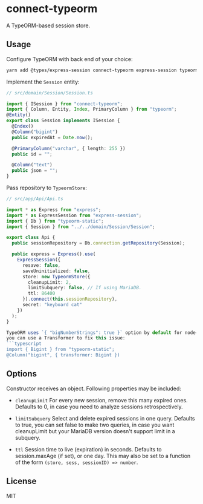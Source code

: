 # connect-typeorm

A TypeORM-based session store.

## Usage

Configure TypeORM with back end of your choice:

```bash
yarn add @types/express-session connect-typeorm express-session typeorm sqlite3
```

Implement the `Session` entity:

```typescript
// src/domain/Session/Session.ts

import { ISession } from "connect-typeorm";
import { Column, Entity, Index, PrimaryColumn } from "typeorm";
@Entity()
export class Session implements ISession {
  @Index()
  @Column("bigint")
  public expiredAt = Date.now();

  @PrimaryColumn("varchar", { length: 255 })
  public id = "";

  @Column("text")
  public json = "";
}
```

Pass repository to `TypeormStore`:

```typescript
// src/app/Api/Api.ts

import * as Express from "express";
import * as ExpressSession from "express-session";
import { Db } from "typeorm-static";
import { Session } from "../../domain/Session/Session";

export class Api {
  public sessionRepository = Db.connection.getRepository(Session);

  public express = Express().use(
    ExpressSession({
      resave: false,
      saveUninitialized: false,
      store: new TypeormStore({
        cleanupLimit: 2,
        limitSubquery: false, // If using MariaDB.
        ttl: 86400
      }).connect(this.sessionRepository),
      secret: "keyboard cat"
    })
  );
}
```

```typescript
TypeORM uses `{ "bigNumberStrings": true }` option by default for node-mysql, 
you can use a Transformer to fix this issue:
```typescript
import { Bigint } from "typeorm-static";
@Column("bigint", { transformer: Bigint })
````

## Options

Constructor receives an object. Following properties may be included:

- `cleanupLimit` For every new session, remove this many expired ones. Defaults to 0, in case you need to analyze sessions retrospectively.

- `limitSubquery` Select and delete expired sessions in one query. Defaults to true, you can set false to make two queries, in case you want cleanupLimit but your MariaDB version doesn't support limit in a subquery.

-	`ttl` Session time to live (expiration) in seconds. Defaults to session.maxAge (if set), or one day. This may also be set to a function of the form `(store, sess, sessionID) => number`.

## License

MIT

